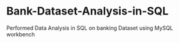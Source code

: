 # Bank-Dataset-Analysis-in-SQL
Performed Data Analysis in SQL on banking Dataset using MySQL workbench
